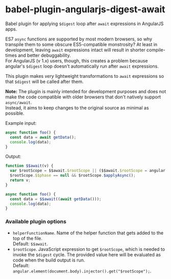 # babel-plugin-angularjs-digest-await

Babel plugin for applying `$digest` loop after `await` expressions in AngularJS apps.

ES7 `async` functions are supported by most modern browsers, so why transpile them to some
obscure ES5-compatible monstrosity? At least in development, leaving `await` expressions
intact will result in shorter compile-times and better debuggability.  
For AngularJS (v 1.x) users, though, this creates a problem because angular's `$digest` loop
doesn't automatically run after `await` expressions.

This plugin makes *very* lightweight transformations to `await` expressions so that `$digest`
will be called after them.

**Note:** The plugin is mainly intended for development purposes and does not make
the code compatible with older browsers that don't natively support `async/await`.  
Instead, it aims to keep changes to the original source as minimal as possible.

Example input:
```javascript
async function foo() {
  const data = await getData();
  console.log(data);
}
```

Output:
```javascript
function $$await(v) {
  var $rootScope = $$await.$rootScope || ($$await.$rootScope = angular.element(document.body).injector().get("$rootScope"));
  $rootScope.$$phase == null && $rootScope.$applyAsync();
  return v;
}

async function foo() {
  const data = $$await((await getData()));
  console.log(data);
}
```

### Available plugin options

* `helperFunctionName`. Name of the helper function that gets added to
the top of the file.  
   Default: `$$await`.
* `$rootScope`. JavaScript expression to get `$rootScope`, which is needed
to invoke the `$digest` cycle. The provided value here will be evaluated
as code when the build output is run.  
   Default: `angular.element(document.body).injector().get("$rootScope");`.